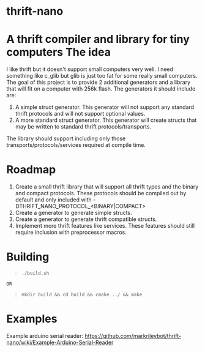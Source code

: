 thrift-nano
===========
A thrift compiler and library for tiny computers
The idea
========
I like thrift but it doesn't support small computers very well.  I need something like c_glib but glib is just too fat for some really small computers.  The goal of this project is to provide 2 additional generators and a library that will fit on a computer with 256k flash.  The generators it should include are:

1. A simple struct generator.  This generator will not support any standard thrift protocols and will not support optional values.
2. A more standard struct generator.  This generator will create structs that may be written to standard thrift protocols/transports.

The library should support including only those transports/protocols/services required at compile time.

Roadmap
=======
1. Create a small thrift library that will support all thrift types and the binary and compact protocols.  These protocols should be compiled out by default and only included with -DTHRIFT_NANO_PROTOCOL_<BINARY|COMPACT>
2. Create a generator to generate simple structs.
3. Create a generator to generate thrift compatible structs.
4. Implement more thrift features like services.  These features should still require inclusion with preprocessor macros.

Building
========
>`./build.sh`

	OR

>`mkdir build && cd build && cmake ../ && make`

Examples
========
Example arduino serial reader: https://github.com/markrileybot/thrift-nano/wiki/Example-Arduino-Serial-Reader


